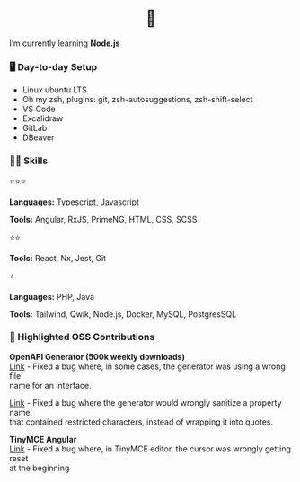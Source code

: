 

<h1 align="center">👋</h1>

I’m currently learning **Node.js**

<h3> 🖥️ Day-to-day Setup </h3>

- Linux ubuntu LTS
- Oh my zsh, plugins: git,  zsh-autosuggestions,  zsh-shift-select
- VS Code
- Excalidraw
- GitLab
- DBeaver

<h3> 👨‍💻 Skills </h3>

⭐⭐⭐

**Languages:** Typescript, Javascript

**Tools:** Angular, RxJS, PrimeNG, HTML, CSS, SCSS

⭐⭐

**Tools:** React, Nx, Jest, Git

⭐

**Languages:** PHP, Java

**Tools:** Tailwind, Qwik, Node.js, Docker, MySQL, PostgresSQL


<h3> 🔧 Highlighted OSS Contributions </h3>

**OpenAPI Generator (500k weekly downloads)**  
[Link](https://github.com/OpenAPITools/openapi-generator/pull/14687)  - Fixed a bug where, in some cases, the generator was using a wrong file  
name for an interface.

[Link](https://github.com/OpenAPITools/openapi-generator/pull/19353) - Fixed a bug where the generator would wrongly sanitize a property name,  
that contained restricted characters, instead of wrapping it into quotes.
  
**TinyMCE Angular**  
[Link](https://github.com/tinymce/tinymce-angular/pull/371)  - Fixed a bug where, in TinyMCE editor, the cursor was wrongly getting reset  
at the beginning


